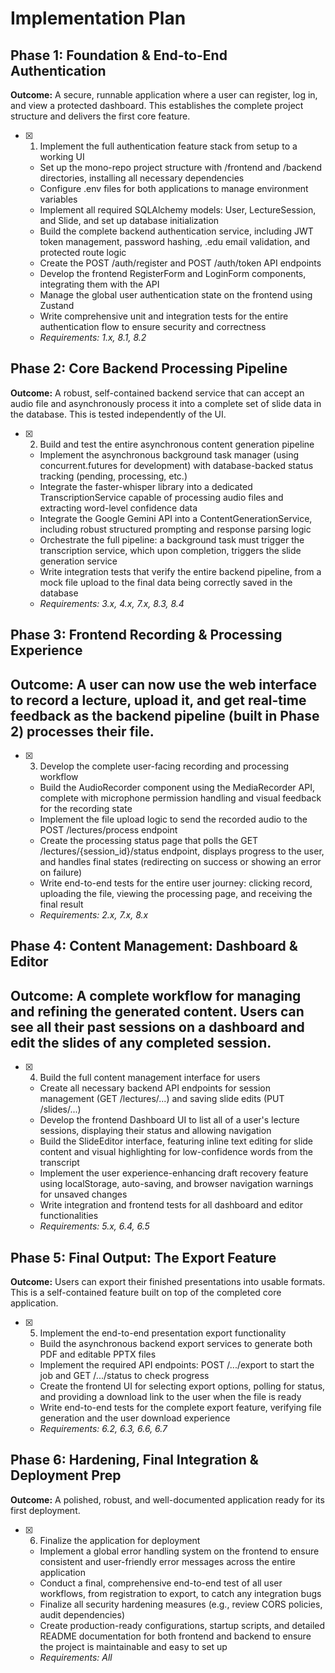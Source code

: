 # Implementation Plan

## Phase 1: Foundation & End-to-End Authentication

**Outcome:** A secure, runnable application where a user can register, log in, and view a protected dashboard. This establishes the complete project structure and delivers the first core feature.

- [x] 1. Implement the full authentication feature stack from setup to a working UI
  - Set up the mono-repo project structure with /frontend and /backend directories, installing all necessary dependencies
  - Configure .env files for both applications to manage environment variables
  - Implement all required SQLAlchemy models: User, LectureSession, and Slide, and set up database initialization
  - Build the complete backend authentication service, including JWT token management, password hashing, .edu email validation, and protected route logic
  - Create the POST /auth/register and POST /auth/token API endpoints
  - Develop the frontend RegisterForm and LoginForm components, integrating them with the API
  - Manage the global user authentication state on the frontend using Zustand
  - Write comprehensive unit and integration tests for the entire authentication flow to ensure security and correctness
  - _Requirements: 1.x, 8.1, 8.2_

## Phase 2: Core Backend Processing Pipeline

**Outcome:** A robust, self-contained backend service that can accept an audio file and asynchronously process it into a complete set of slide data in the database. This is tested independently of the UI.

- [x] 2. Build and test the entire asynchronous content generation pipeline

  - Implement the asynchronous background task manager (using concurrent.futures for development) with database-backed status tracking (pending, processing, etc.)
  - Integrate the faster-whisper library into a dedicated TranscriptionService capable of processing audio files and extracting word-level confidence data
  - Integrate the Google Gemini API into a ContentGenerationService, including robust structured prompting and response parsing logic
  - Orchestrate the full pipeline: a background task must trigger the transcription service, which upon completion, triggers the slide generation service
  - Write integration tests that verify the entire backend pipeline, from a mock file upload to the final data being correctly saved in the database
  - _Requirements: 3.x, 4.x, 7.x, 8.3, 8.4_

## Phase 3: Frontend Recording & Processing Experience

## **Outcome:** A user can now use the web interface to record a lecture, upload it, and get real-time feedback as the backend pipeline (built in Phase 2) processes their file.

- [x] 3. Develop the complete user-facing recording and processing workflow

  - Build the AudioRecorder component using the MediaRecorder API, complete with microphone permission handling and visual feedback for the recording state
  - Implement the file upload logic to send the recorded audio to the POST /lectures/process endpoint
  - Create the processing status page that polls the GET /lectures/{session_id}/status endpoint, displays progress to the user, and handles final states (redirecting on success or showing an error on failure)
  - Write end-to-end tests for the entire user journey: clicking record, uploading the file, viewing the processing page, and receiving the final result
  - _Requirements: 2.x, 7.x, 8.x_

## Phase 4: Content Management: Dashboard & Editor

## **Outcome:** A complete workflow for managing and refining the generated content. Users can see all their past sessions on a dashboard and edit the slides of any completed session.

- [x] 4. Build the full content management interface for users

  - Create all necessary backend API endpoints for session management (GET /lectures/...) and saving slide edits (PUT /slides/...)
  - Develop the frontend Dashboard UI to list all of a user's lecture sessions, displaying their status and allowing navigation
  - Build the SlideEditor interface, featuring inline text editing for slide content and visual highlighting for low-confidence words from the transcript
  - Implement the user experience-enhancing draft recovery feature using localStorage, auto-saving, and browser navigation warnings for unsaved changes
  - Write integration and frontend tests for all dashboard and editor functionalities
  - _Requirements: 5.x, 6.4, 6.5_

## Phase 5: Final Output: The Export Feature

**Outcome:** Users can export their finished presentations into usable formats. This is a self-contained feature built on top of the completed core application.

- [x] 5. Implement the end-to-end presentation export functionality

  - Build the asynchronous backend export services to generate both PDF and editable PPTX files
  - Implement the required API endpoints: POST /.../export to start the job and GET /.../status to check progress
  - Create the frontend UI for selecting export options, polling for status, and providing a download link to the user when the file is ready
  - Write end-to-end tests for the complete export feature, verifying file generation and the user download experience
  - _Requirements: 6.2, 6.3, 6.6, 6.7_

## Phase 6: Hardening, Final Integration & Deployment Prep

**Outcome:** A polished, robust, and well-documented application ready for its first deployment.

- [x] 6. Finalize the application for deployment


  - Implement a global error handling system on the frontend to ensure consistent and user-friendly error messages across the entire application
  - Conduct a final, comprehensive end-to-end test of all user workflows, from registration to export, to catch any integration bugs
  - Finalize all security hardening measures (e.g., review CORS policies, audit dependencies)
  - Create production-ready configurations, startup scripts, and detailed README documentation for both frontend and backend to ensure the project is maintainable and easy to set up
  - _Requirements: All_
